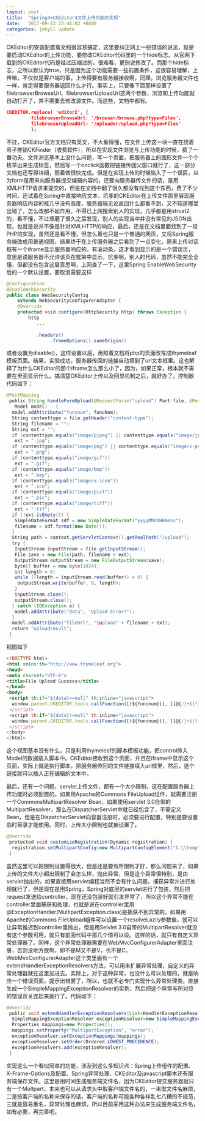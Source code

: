 ```yaml
---
layout: post
title:  "Spring4+CKEditor4文件上传功能的实现"
date:   2017-09-23 23:46:02 +0800
categories: jekyll update
---
```

CKEditor的安装配置看文档很容易搞定，这里要纠正网上一些错误的说法，就是要启动CKEditor的上传功能，要修改CKEditor代码里的一个hide标志。从官网下载到的CKEditor代码是经过压缩过的，很难看，更别说修改了。而那个hide标志，之所以默认为true，只是因为这个功能需要一些前置条件，这很容易理解，上传嘛，不仅仅是客户端的事，上传得要有服务器接收啊，同理，浏览服务器文件也一样，肯定得要服务器返回什么才行。事实上，只要像下面那样设置了filebrowserBrowseUrl、filebrowserUploadUrl这两个参数，浏览和上传功能就自动打开了，并不需要去修改源文件。而这些，文档中都有。
```json
CKEDITOR.replace( 'editor2', {
         filebrowserBrowseUrl: '/browser/browse.php?type=Files'，
         filebrowserUploadUrl: '/uploader/upload.php?type=Files'
         };
```
不过，CKEditor官方文档只有英文，不大看得懂，在文件上传这一块一直在绕着弯子推销CKFinder（收费软件），所以在实现文件浏览与上传功能的时候，费了一番功夫。文件浏览基本上没什么问题，写一个页面，把服务器上的图形文件一个个枚举出来生成<img>标签，然后写一个onclick函数把链接传回父窗口就行了，这一部分文档也还写得详细，照着做很快完成。但是在实现上传的时候陷入了一个误区，以为form是用来向服务器提交编辑内容的，还要向服务器传文件的话，是用XMLHTTP请求来提交的，但是在文档中翻了很久都没有找到这个东西，费了不少时间，还试着在Spring中直接响应文本，坑爹的CKEditor在上传文件那里展现服务器响应内容的框几乎没有高度，服务器端无论返回什么都看不到，又不知道哪里出错了，怎么改都不起作用。不得已上网搜索别人的实现，几乎都是用strust2的，看不懂，不过琢磨了很久之后发现，别人的实现当中并没有常见的JSON出现，也就是说并不像是针对XMLHTTP的响应，最后，还是在文档里面找到了一段PHP的实现，虽然还是看不懂，但怎么着也只是一个普通的网页，又将Spring服务端改成用普通视图，结果终于在上传服务器之后看到了一点变化，原来上传对话框有一个iframe显示服务器响应的，有滚动条，这才看到显示的是一个错误页，意思是说服务器不允许该页在框架中显示，坑爹啊，别人的代码，虽然不能完全全懂，但都没有包含这层意思啊，上网查了一下，这里Spring EnableWebSecurity后的一个默认设置，要取消需要这样
```java
@Configuration
@EnableWebSecurity
public class WebSecurityConfig
    extends WebSecurityConfigurerAdapter {
    @Override
    protected void configure(HttpSecurity http) throws Exception {
        http
           ...
           
           .headers()
                .frameOptions().sameOrigin()
```
或者设置为disable()，这样设置以后，再照着文档将php的页面改写成thymeleaf模板页面。结果，实验成功，服务器传回的链接自动填到了url文本框里。这也解释了为什么CKEditor的那个iframe怎么那么小了，因为，如果正常，根本就不需要在里面显示什么。搞清楚CKEditor上传以及回显机制之后，就好办了。控制器代码如下：
```java
@PostMapping
 public String handleFormUpload(@RequestParam("upload") Part file, @RequestParam("CKEditorFuncNum") String funcNum,
   Model model)   {
  model.addAttribute("funcnum", funcNum);
  String contenttype = file.getHeader("content-type");
  String filename = "";
  String ext = "";
  if (contenttype.equals("image/pjpeg") || contenttype.equals("image/jpeg"))
   ext = ".jpg";
  if (contenttype.equals("image/png") || contenttype.equals("image/x-png"))
   ext = ".png";
  if (contenttype.equals("image/gif"))
   ext = ".gif";
  if (contenttype.equals("image/bmp"))
   ext = ".bmp";
  if (contenttype.equals("image/x-icon"))
   ext = ".ico";
  if (contenttype.equals("image/pict"))
   ext = ".pic";
  if (contenttype.equals("image/tiff"))
   ext = ".tif";
  if (!ext.isEmpty()) {
   SimpleDateFormat sdf = new SimpleDateFormat("yyyyMMddHHmmss");
   filename = sdf.format(new Date());
  }
  String path = context.getServletContext().getRealPath("/upload");
  try {
   InputStream inputStream = file.getInputStream();
   File save = new File(path, filename + ext);
   OutputStream outputStream = new FileOutputStream(save);
   byte[] buffer = new byte[1024];
   int length = 0;
   while ((length = inputStream.read(buffer)) > 0) {
    outputStream.write(buffer, 0, length);
   }
   inputStream.close();
   outputStream.close();
  } catch (IOException e) {
   model.addAttribute("data", "Upload Error!");
  }
  model.addAttribute("fileUrl", "\upload" + filename + ext);
  return "uploadresult";
 }
```
视图如下
```html
<!DOCTYPE html>
<html xmlns:th="http://www.thymeleaf.org">
<head>
<meta charset="UTF-8">
<title>File Upload Success</title>
</head>
<body>
 <script th:if="${data}==null" th:inline="javascript">
  window.parent.CKEDITOR.tools.callFunction([(${funcnum})], [[@{/}+${fileUrl}]]);
 </script>
 <script th:if="${data}!=null" th:inline="javascript">
  window.parent.CKEDITOR.tools.callFunction([(${funcnum})], [[@{/}+${fileUrl}]],[[${data}]]);
 </script>
</body>
</html>
```
这个视图基本没有什么，只是利用thymeleaf的脚本模板功能，把control传入Model的数据插入脚本中。CKEditor接收到这个页面，并且在iframe中显示这个页面，实际上就是执行脚本，把服务器传回的文件链接填入url框里，然后，这个链接就可以插入正在编辑的文本中。

最后，还有一个问题，servlet上传文件，都有一个大小限制，这在配置服务器上传功能时必须配置的。如果用Apache的Commons FileUpload组件，就需要注册一个CommonsMultipartResolver Bean，如果使用servlet 3.0自带的MultipartResolver，那么在DispatcherServlet中就已经包含了，不需定义Bean，但是在DispatcherServlet向容器注册时，必须要进行配置，特别是要设置临时目录才能使用。同时，上传大小限制也就被设置了。
```java
@Override
 protected void customizeRegistration(Dynamic registration) {
  registration.setMultipartConfig(new MultipartConfigElement("C:\\temp", 10485760, 10485760, 0));
 }
```
虽然这里可以把限制设置得很大，但是还是要有所限制才好，那么问题来了，如果上传的文件大小超出限制了会怎么样，抛出异常，但是这个异常很特别，是由servlet抛出的，如果直接用servlet编程当然不会有什么问题，捕获异常并进行处理就行了，但是现在是用Spring，Spring对底层的servlet进行了包装，然后把request发送给controller，现在还没包装好就引发异常了，所以这个异常不能在controller里面捕获和处理，也就是说在controller里用@ExceptionHandler(MultipartException.class)是捕获不到异常的。如果用Apache的Commons FileUpload组件可以设置一个resolveLazily参数值，就可以让异常推迟到controller里抛出，但是用Selvlet 3.0自带的MultipartResolver就没有这个参数可用，就只有前面代码中那几个值可以设。这样的话，就只有自定义异常处理器了。同样，这个异常处理器需要在WebMvcConfigurerAdapter里面注册，否则没地方放啊，即不是M又不是V，也不是C。WebMvcConfigurerAdapter这个类里面有一个extendHandlerExceptionResolvers方法，可以用来扩展异常处理，自定义的异常处理器就在这里加进去。实际上，对于这种异常，也没什么可以处理的，就是响应一个错误页面，提示出错罢了，所以，也就不必专门实现什么异常处理类，直接生成一个SimpleMappingExceptionResolver的实例，然后把这个异常与所对应的错误页关连起来就行了。代码如下：
```java
@Override
 public void extendHandlerExceptionResolvers(List<HandlerExceptionResolver> exceptionResolvers) {
  SimpleMappingExceptionResolver exceptionResolver=new SimpleMappingExceptionResolver();
  Properties mappings=new Properties();
  mappings.setProperty("MultipartException", "error");
  exceptionResolver.setExceptionMappings(mappings);
  exceptionResolver.setOrder(Ordered.LOWEST_PRECEDENCE);
  exceptionResolvers.add(exceptionResolver);
 }
```
实现这么一个看似简单的功能，涉及到这么多知识点：Spring上传组件的配置、X-Frame-Options及配置、Spring异常处理、CKEditor及javascript脚本还有服务端保存文件。这里是用时间生成服务端文件名，因为CKEditor提交服务器就只有一个Multpart，本来也可以从请求头中取客户端文件名的，一来取文件名麻烦，二是按客户端的名称来保存的话，客户端的名称可能各种各样乱七八糟的不规范，三就是容易重名，异常处理也麻烦，所以目前采用这种办法来生成服务端文件名，如有必要，再完善吧。